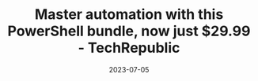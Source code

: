 ---
category:
- .nan
date: 2023-07-05
keyword_suggestion: ubuntu install docker
post_inspiration: https://www.techrepublic.com/article/master-automation-powershell-bundle/
silot_terms: digital automation
title: Master <b>automation</b> with this PowerShell bundle, now just $29.99 - TechRepublic
---